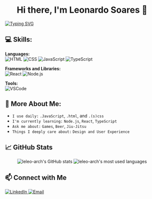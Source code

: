 <h1 align="center">Hi there, I'm Leonardo Soares 👋</h1>

<a align="center" href="https://git.io/typing-svg">
  <img align="center" src="https://readme-typing-svg.demolab.com?font=Fira+Code&pause=1000&color=000000&width=435&lines=Front-end+Developer+in+Brazil" alt="Typing SVG" />
</a>

## 💻 Skills:
**Languages:**  
![HTML](https://img.shields.io/badge/-HTML-333?style=flat&logo=HTML5) ![CSS](https://img.shields.io/badge/-CSS-333?style=flat&logo=CSS3&logoColor=1572B6) ![JavaScript](https://img.shields.io/badge/-JavaScript-333?style=flat&logo=javascript) ![TypeScript](https://img.shields.io/badge/-TypeScript-333?style=flat&logo=typescript)

**Frameworks and Libraries:**  
![React](https://img.shields.io/badge/-React-333?style=flat&logo=react) ![Node.js](https://img.shields.io/badge/-Node.js-333?style=flat&logo=node.js)

**Tools:**  
![VSCode](https://img.shields.io/badge/-VSCode-333?style=flat&logo=visual-studio-code&logoColor=007ACC)

## 🚀 More About Me:
- `I use daily:` `.JavaScript`, `.html`, and `.(s)css`
- `I'm currently learning:` `Node.js`, `React`, `TypeScript`
- `Ask me about:` `Games`, `Beer`, `Jiu-Jitsu`
- `Things I deeply care about:` `Design and User Experience`

## 📈 GitHub Stats
<p align="center">
  <img src="https://github-readme-stats.vercel.app/api?username=leleo-arch&show_icons=true&theme=dracula" alt="leleo-arch's GitHub stats" />
  <img  src="https://github-readme-stats.vercel.app/api/top-langs/?username=leleo-arch&layout=compact&theme=dracula"align="start" alt="leleo-arch's most used languages" />
</p>

## 📫 Connect with Me
 <a href="https://linkedin.com/in/leonardo-soares" target="_blank">
    <img alt="LinkedIn" src="https://img.shields.io/badge/LinkedIn-%230077B5.svg?style=flat&logo=linkedin&logoColor=white"/>
  </a>
  <a href="mailto:leonardo.soares@example.com">
    <img alt="Email" src="https://img.shields.io/badge/Email-D14836?style=flat&logo=gmail&logoColor=white"/>
  </a>

